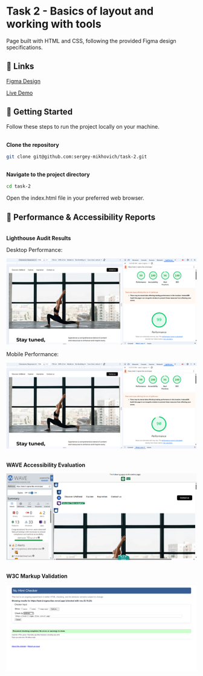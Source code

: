 # Task 2 - Basics of layout and working with tools

Page built with HTML and CSS, following the provided Figma design specifications.

## 🔗 Links

[Figma Design](https://www.figma.com/design/FXH4IrR8Vho44BpcloBNfc/DEMO-for-Dima-Bukovsky?node-id=1-60652&t=WZgKLTdg4nKIjLJK-0)

[Live Demo](https://task-2-sigma-lilac.vercel.app/)

## 🚀 Getting Started

Follow these steps to run the project locally on your machine.

<br/>**Clone the repository**

```bash
git clone git@github.com:sergey-mikhovich/task-2.git
```

<br/>**Navigate to the project directory**

```bash
cd task-2
```

Open the index.html file in your preferred web browser.

## 📝 Performance & Accessibility Reports

<br/>**Lighthouse Audit Results**

Desktop Performance:

<img src="public/images/lighthouse-desktop.png" alt="Lighthouse Desktop Performance">

Mobile Performance:

<img src="public/images/lighthouse-mobile.png" alt="Lighthouse Mobile Performance">

<br/>**WAVE Accessibility Evaluation**

<img src="public/images/wave.png" alt="WAVE Accessibility Evaluation">

<br/>**W3C Markup Validation**

<img src="public/images/w3c-validator.png" alt="W3C Markup Validation">